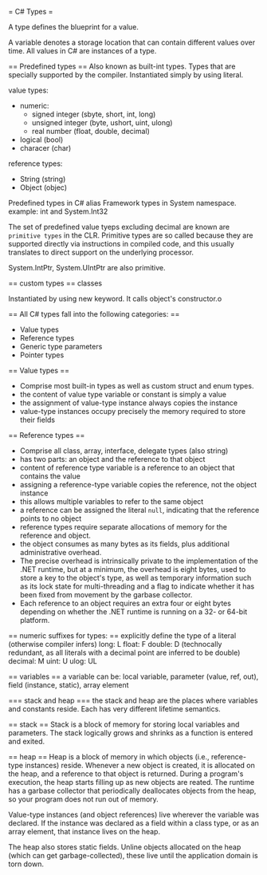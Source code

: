 = C# Types =

A type defines the blueprint for a value.

A variable denotes a storage location that can contain different values over time. All values in C# are instances of a type.

== Predefined types ==
Also known as built-int types.
Types that are specially supported by the compiler.
Instantiated simply by using literal.

value types:
* numeric:
  * signed integer (sbyte, short, int, long)
  * unsigned integer (byte, ushort, uint, ulong)
  * real number (float, double, decimal)
* logical (bool)
* characer (char)

reference types:
* String (string)
* Object (objec)

Predefined types in C# alias Framework types in System namespace.
example: int and System.Int32


The set of predefined value tyeps excluding decimal are known are `primitive types` in the CLR. Primitive types are so called because they are supported directly via instructions in compiled code, and this usually translates to direct support on the underlying processor.

System.IntPtr, System.UIntPtr are also primitive.



== custom types ==
classes

Instantiated by using new keyword. It calls object's constructor.o


== All C# types fall into the following categories: ==
* Value types
* Reference types
* Generic type parameters
* Pointer types

== Value types ==
* Comprise most built-in types as well as custom struct and enum types.
* the content of value type variable or constant is simply a value
* the assignment of value-type instance always copies the instance
* value-type instances occupy precisely the memory required to store their fields

== Reference types ==
* Comprise all class, array, interface, delegate types (also string)
* has two parts: an object and the reference to that object
* content of reference type variable is a reference to an object that contains the value
* assigning a reference-type variable copies the reference, not the object instance
* this allows multiple variables to refer to the same object
* a reference can be assigned the literal `null`, indicating that the reference points to no object
* reference types require separate allocations of memory for the reference and object.
* the object consumes as many bytes as its fields, plus additional administrative overhead.
* The precise overhead is intrinsically private to the implementation of the .NET runtime, but at a minimum, the overhead is eight bytes, used to store a key to the object's type, as well as temporary information such as its lock state for multi-threading and a flag to indicate whether it has been fixed from movement by the garbase collector.
* Each reference to an object requires an extra four or eight bytes depending on whether the .NET runtime is running on a 32- or 64-bit platform.


== numeric suffixes for types: ==
explicitly define the type of a literal (otherwise compiler infers)
long: L
float: F
double: D (technocally redundant, as all literals with a decimal point are inferred to be double)
decimal: M
uint: U
ulog: UL


== variables ==
a variable can be: local variable, parameter (value, ref, out), field (instance, static), array element

=== stack and heap ===
the stack and heap are the places where variables and constants reside. Each has very different lifetime semantics.

== stack ==
Stack is a block of memory for storing local variables and parameters. The stack logically grows and shrinks as a function is entered and exited.

== heap ==
Heap is a block of memory in which objects (i.e., reference-type instances) reside. Whenever a new object is created, it is allocated on the heap, and a reference to that object is returned. During a program's execution, the heap starts filling up as new objects are reated. The runtime has a garbase collector that periodically deallocates objects from the heap, so your program does not run out of memory.

Value-type instances (and object references) live wherever the variable was declared. If the instance was declared as a field within a class type, or as an array element, that instance lives on the heap.

The heap also stores static fields. Unline objects allocated on the heap (which can get garbage-collected), these live until the application domain is torn down.
